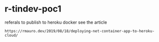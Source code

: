 # r-tindev-poc1

referals to publish to heroku docker see the article 

`https://rmauro.dev/2019/08/18/deploying-net-container-app-to-heroku-cloud/`
